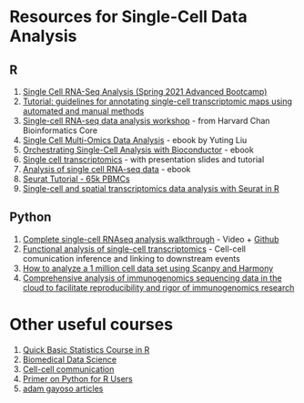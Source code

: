 # Resources for Single-Cell Data Analysis

## R
1. [Single Cell RNA-Seq Analysis (Spring 2021 Advanced Bootcamp)](https://www.youtube.com/watch?v=aybl5RIJjf0&list=PLzUUgqvtVUt5zBnoFZl0H8ZUyObpsRA6j)
2. [Tutorial: guidelines for annotating single-cell transcriptomic maps using automated and manual methods](https://www.nature.com/articles/s41596-021-00534-0)
3. [Single-cell RNA-seq data analysis workshop](https://github.com/hbctraining/scRNA-seq_online/blob/master/schedule/links-to-lessons.md) - from Harvard Chan Bioinformatics Core
4. [Single Cell Multi-Omics Data Analysis](https://bookdown.org/ytliu13207/SingleCellMultiOmicsDataAnalysis/) - ebook by Yuting Liu
5. [Orchestrating Single-Cell Analysis with Bioconductor](https://bioconductor.org/books/release/OSCA/) - ebook
6. [Single cell transcriptomics](https://sib-swiss.github.io/single-cell-training/2022.7/course_schedule/) - with presentation slides and tutorial
7. [Analysis of single cell RNA-seq data](https://www.singlecellcourse.org/index.html) - ebook
8. [Seurat Tutorial - 65k PBMCs](https://support.parsebiosciences.com/hc/en-us/articles/360053078092-Seurat-Tutorial-65k-PBMCs)
9. [Single-cell and spatial transcriptomics data analysis with Seurat in R](https://yu-tong-wang.github.io/talk/sc_st_data_analysis_R.html)



## Python

1. [Complete single-cell RNAseq analysis walkthrough](https://www.youtube.com/watch?v=uvyG9yLuNSE) - Video + [Github](https://github.com/mousepixels/sanbomics_scripts/blob/main/single_cell_analysis_complete_class.ipynb) 
2. [Functional analysis of single-cell transcriptomics](https://github.com/saezlab/eccb2022_sc_funcomics) - Cell-cell comunication inference and linking to downstream events
3. [How to analyze a 1 million cell data set using Scanpy and Harmony](https://support.parsebiosciences.com/hc/en-us/articles/7704577188500-How-to-analyze-a-1-million-cell-data-set-using-Scanpy-and-Harmony)
4. [Comprehensive analysis of immunogenomics sequencing data in the cloud to facilitate reproducibility and rigor of immunogenomics research](https://www.youtube.com/watch?v=lmR6NX4qXaw&list=PLmX8XnLr6zeGltwJX4rbjLjpEGEzmghQV)



# Other useful courses
1. [Quick Basic Statistics Course in R](http://rafalab.dfci.harvard.edu/dsbook/)
2. [Biomedical Data Science](http://genomicsclass.github.io/book/)
3. [Cell-cell communication](https://www.youtube.com/watch?v=fOEWkVf2vk0)
4. [Primer on Python for R Users](https://cran.r-project.org/web/packages/reticulate/vignettes/python_primer.html)
5. [adam gayoso articles](https://adamgayoso.com/blog/)

